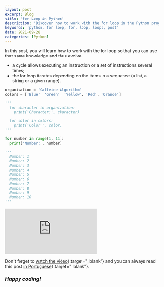 ```yaml
---
layout: post
excerpt: Blog
title: 'for Loop in Python'
description: 'Discover how to work with the for loop in the Python programming language. Get answers to your questions with the theory and examples presented.'
keywords: 'python, for loop, for, loop, loops, post'
date: 2021-09-28
categories: [Python]
---
```


In this post, you will learn how to work with the for loop so that you can use that same knowledge and thus evolve.

- a cycle allows executing an instruction or a set of instructions several times;
- the for loop iterates depending on the items in a sequence (a list, a string or a given range).

```python
organization = 'Caffeine Algorithm'
colors = ['Blue', 'Green', 'Yellow', 'Red', 'Orange']

'''
  for character in organization:
    print('Character:', character)

  for color in colors:
    print('Color:', color)
'''

for number in range(1, 11):
  print('Number:', number)

'''
  Number: 1
  Number: 2
  Number: 3
  Number: 4
  Number: 5
  Number: 6
  Number: 7
  Number: 8
  Number: 9
  Number: 10
'''
```

<div class="video-container">
  <iframe src="https://www.youtube.com/embed/NHn4AzcKLeA" frameborder="0" allowfullscreen></iframe>
</div>

Don't forget to [watch the video](https://youtu.be/NHn4AzcKLeA){:target="\_blank"} and you can always read this post [in Portuguese](https://caffeinealgorithm.com/blog/20210928/ciclo-for-em-python/){:target="\_blank"}.

### _Happy coding!_
